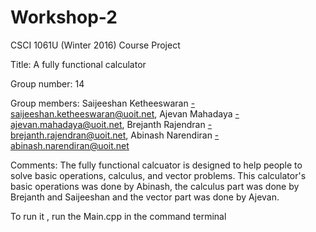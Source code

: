 # Workshop-2

CSCI 1061U (Winter 2016) Course Project

Title: A fully functional calculator

Group number: 14

Group members: 
Saijeeshan Ketheeswaran -saijeeshan.ketheeswaran@uoit.net,
Ajevan Mahadaya -ajevan.mahadaya@uoit.net,
Brejanth Rajendran -brejanth.rajendran@uoit.net,
Abinash Narendiran -abinash.narendiran@uoit.net 
    
Comments:
	The fully functional calcuator is designed to help people to solve
basic operations, calculus, and vector problems. This calculator's basic 
operations was done by Abinash, the calculus part was done by Brejanth and 
Saijeeshan and the vector part was done by Ajevan.



To run it , run the Main.cpp in the command terminal
